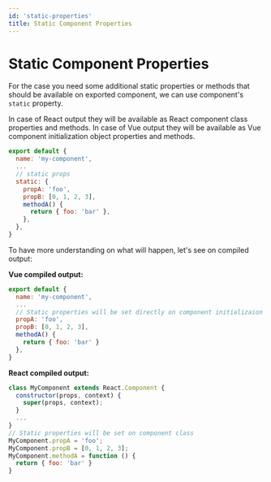 ```yaml
---
id: 'static-properties'
title: Static Component Properties
---
```

# Static Component Properties

For the case you need some additional static properties or methods that should be available on exported component, we can use component's `static` property.

In case of React output they will be available as React component class properties and methods.
In case of Vue output they will be available as Vue component initialization object properties and methods.

```jsx
export default {
  name: 'my-component',
  ...
  // static props
  static: {
    propA: 'foo',
    propB: [0, 1, 2, 3],
    methodA() {
      return { foo: 'bar' },
    },
  },
}
```
To have more understanding on what will happen, let's see on compiled output:

**Vue compiled output:**
```jsx
export default {
  name: 'my-component',
  ...
  // Static properties will be set directly on component initializaion object
  propA: 'foo',
  propB: [0, 1, 2, 3],
  methodA() {
    return { foo: 'bar' }
  },
}
```

**React compiled output:**

```jsx
class MyComponent extends React.Component {
  constructor(props, context) {
    super(props, context);
  }
  ...
}
// Static properties will be set on component class
MyComponent.propA = 'foo';
MyComponent.propB = [0, 1, 2, 3];
MyComponent.methodA = function () {
  return { foo: 'bar' }
}
```
